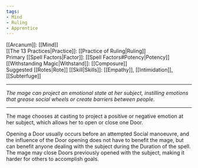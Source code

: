 ```yaml
---
tags:
- Mind
- Ruling
- Apprentice
---
```


[[Arcanum]]: [[Mind]]\
[[The 13 Practices|Practice]]: [[Practice of Ruling|Ruling]]\
Primary [[Spell Factors|Factor]]: [[Spell Factors#Potency|Potency]]\
[[Withstanding Magic|Withstand]]: [[Composure]]\
Suggested [[Rotes|Rote]] [[Skill|Skills]]: [[Empathy]], [[Intimidation]], [[Subterfuge]]

---

_The mage can project an emotional state at her subject, instilling emotions that grease social wheels or create barriers between people._

---

The mage chooses at casting to project a positive or negative emotion at her subject, which allows her to open or close one Door.

Opening a Door usually occurs before an attempted Social manoeuvre, and the influence of the Door opening does not have to benefit the mage, but can benefit anyone dealing with the subject during the Duration of the spell.\
The mage may close Doors previously opened with the subject, making it harder for others to accomplish goals.